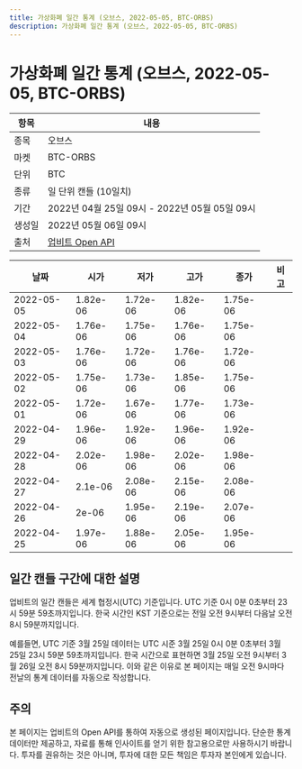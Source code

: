 ```yaml
---
title: 가상화폐 일간 통계 (오브스, 2022-05-05, BTC-ORBS)
description: 가상화폐 일간 통계 (오브스, 2022-05-05, BTC-ORBS)
---
```



가상화폐 일간 통계 (오브스, 2022-05-05, BTC-ORBS)
===

|항목|내용|
|--|--|
|종목|오브스|
|마켓|BTC-ORBS|
|단위|BTC|
|종류|일 단위 캔들 (10일치)|
|기간|2022년 04월 25일 09시 - 2022년 05월 05일 09시|
|생성일|2022년 05월 06일 09시|
|출처|[업비트 Open API](https://docs.upbit.com)|


|날짜|시가|저가|고가|종가|비고|
|--|--|--|--|--|--|
|2022-05-05|1.82e-06|1.72e-06|1.82e-06|1.75e-06|    |
|2022-05-04|1.76e-06|1.75e-06|1.76e-06|1.75e-06|    |
|2022-05-03|1.76e-06|1.72e-06|1.76e-06|1.72e-06|    |
|2022-05-02|1.75e-06|1.73e-06|1.85e-06|1.75e-06|    |
|2022-05-01|1.72e-06|1.67e-06|1.77e-06|1.73e-06|    |
|2022-04-29|1.96e-06|1.92e-06|1.96e-06|1.92e-06|    |
|2022-04-28|2.02e-06|1.98e-06|2.02e-06|1.98e-06|    |
|2022-04-27|2.1e-06|2.08e-06|2.15e-06|2.08e-06|    |
|2022-04-26|2e-06|1.95e-06|2.19e-06|2.07e-06|    |
|2022-04-25|1.97e-06|1.88e-06|2.05e-06|1.95e-06|    |


일간 캔들 구간에 대한 설명
---


업비트의 일간 캔들은 세계 협정시(UTC) 기준입니다. 
UTC 기준 0시 0분 0초부터 23시 59분 59초까지입니다. 
한국 시간인 KST 기준으로는 전일 오전 9시부터 다음날 오전 8시 59분까지입니다. 


예를들면, UTC 기준 3월 25일 데이터는 UTC 시준 3월 25일 0시 0분 0초부터 3월 25일 23시 59분 59초까지입니다. 
한국 시간으로 표현하면 3월 25일 오전 9시부터 3월 26일 오전 8시 59분까지입니다. 
이와 같은 이유로 본 페이지는 매일 오전 9시마다 전날의 통계 데이터를 자동으로 작성합니다. 


주의
---


본 페이지는 업비트의 Open API를 통하여 자동으로 생성된 페이지입니다. 
단순한 통계 데이터만 제공하고, 자료를 통해 인사이트를 얻기 위한 참고용으로만 사용하시기 바랍니다. 
투자를 권유하는 것은 아니며, 투자에 대한 모든 책임은 투자자 본인에게 있습니다. 
